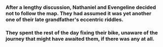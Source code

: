 ### After a lengthy discussion, Nathaniel and Evengeline decided not to follow the map. They had assumed it was yet another one of their late grandfather's eccentric riddles.

### They spent the rest of the day fixing their bike, unaware of the journey that might have awaited them, if there was any at all.